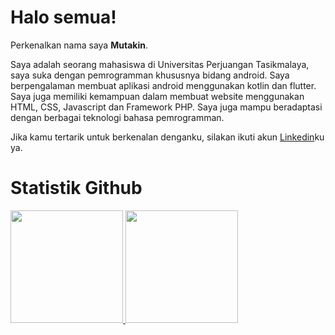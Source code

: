 # Halo semua! 

Perkenalkan nama saya **Mutakin**.

Saya adalah seorang mahasiswa di Universitas Perjuangan Tasikmalaya, saya suka dengan pemrogramman khususnya bidang android. Saya berpengalaman membuat aplikasi android menggunakan kotlin dan flutter. Saya juga memiliki kemampuan dalam membuat website menggunakan HTML, CSS, Javascript dan Framework PHP. Saya juga mampu beradaptasi dengan berbagai teknologi bahasa pemrogramman.

Jika kamu tertarik untuk berkenalan denganku, silakan ikuti akun [Linkedin](www.linkedin.com/in/mutakin01/)ku ya.
# Statistik Github
<p align="left">
<a href="https://github.com/mutakin-san">
  <img height="180em" src="https://github-readme-stats-eight-theta.vercel.app/api?username=mutakin-san&show_icons=true&theme=algolia&include_all_commits=true&count_private=true"/>
  <img height="180em" src="https://github-readme-stats-eight-theta.vercel.app/api/top-langs/?username=mutakin-san&layout=compact&langs_count=8&theme=algolia"/>
</a>
</p>
